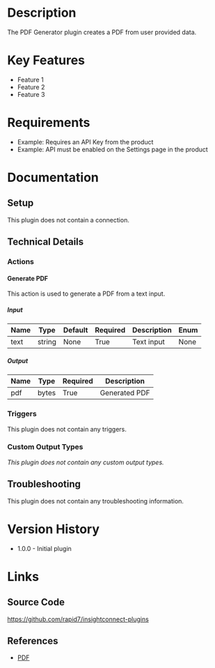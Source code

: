 # Description

The PDF Generator plugin creates a PDF from user provided data.

# Key Features

* Feature 1
* Feature 2
* Feature 3

# Requirements

* Example: Requires an API Key from the product
* Example: API must be enabled on the Settings page in the product

# Documentation

## Setup

This plugin does not contain a connection.

## Technical Details

### Actions

#### Generate PDF

This action is used to generate a PDF from a text input.

##### Input

|Name|Type|Default|Required|Description|Enum|
|----|----|-------|--------|-----------|----|
|text|string|None|True|Text input|None|

##### Output

|Name|Type|Required|Description|
|----|----|--------|-----------|
|pdf|bytes|True|Generated PDF|

### Triggers

This plugin does not contain any triggers.

### Custom Output Types

_This plugin does not contain any custom output types._

## Troubleshooting

This plugin does not contain any troubleshooting information.

# Version History

* 1.0.0 - Initial plugin

# Links

## Source Code

https://github.com/rapid7/insightconnect-plugins

## References

* [PDF](https://en.wikipedia.org/wiki/Portable_Document_Format)

